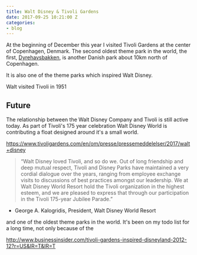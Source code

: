 ```yaml
---
title: Walt Disney & Tivoli Gardens
date: 2017-09-25 10:21:00 Z
categories:
- blog
---
```


At the beginning of December this year I visited Tivoli Gardens at the center of Copenhagen, Denmark. The second oldest theme park in the world, the first, [Dyrehavsbakken](https://en.wikipedia.org/wiki/Dyrehavsbakken), is another Danish park about 10km north of Copenhagen.

It is also one of the theme parks which inspired Walt Disney.

Walt visited Tivoli in 1951



## Future

The relationship between the Walt Disney Company and Tivoli is still active today. As part of Tivoli's 175 year celebration Walt Disney World is contributing a float designed around it's a small world.

https://www.tivoligardens.com/en/om/presse/pressemeddelelser/2017/walt+disney

> “Walt Disney loved Tivoli, and so do we. Out of long friendship and deep mutual respect, Tivoli and Disney Parks have maintained a very cordial dialogue over the years, ranging from employee exchange visits to discussions of best practices amongst our leadership. We at Walt Disney World Resort hold the Tivoli organization in the highest esteem, and we are pleased to express that through our participation in the Tivoli 175-year Jubilee Parade.”
- George A. Kalogridis, President, Walt Disney World Resort





and one of the oldest theme parks in the world. It's been on my todo list for a long time, not only because of the 


http://www.businessinsider.com/tivoli-gardens-inspired-disneyland-2012-12?r=US&IR=T&IR=T